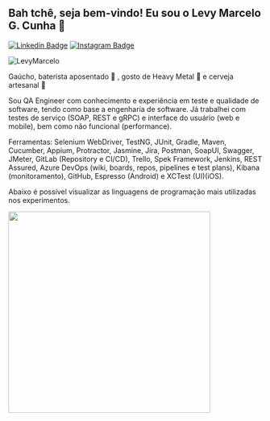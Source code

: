 ## Bah tchê, seja bem-vindo! Eu sou o Levy Marcelo G. Cunha 👋 

[![Linkedin Badge](https://img.shields.io/badge/LinkedIn-%230077B5.svg?&style=flat-square&logo=linkedin&logoColor=white&color=071A2C&link=https://www.linkedin.com/in/levy-marcelo-g-cunha/)](https://www.linkedin.com/in/levy-marcelo-g-cunha/)
[![Instagram Badge](https://img.shields.io/badge/Instagram-%23E4405F.svg?&style=flat-square&logo=instagram&logoColor=white&color=071A2C&link=https://www.instagram.com/levy__marcelo/)](https://www.instagram.com/levy__marcelo/)

<p align="left"> <img src="https://komarev.com/ghpvc/?username=LevyMarcelo&label=Profile%20views&color=0e75b6&style=flat" alt="LevyMarcelo" /> </p>

Gaúcho, baterista aposentado :drum: , gosto de Heavy Metal :metal: e cerveja artesanal :beers:

Sou QA Engineer com conhecimento e experiência em teste e qualidade de software, tendo como base a engenharia de software. Já trabalhei com testes de serviço (SOAP, REST e gRPC) e interface do usuário (web e mobile), bem como não funcional (performance). 

Ferramentas: Selenium WebDriver, TestNG, JUnit, Gradle, Maven, Cucumber, Appium, Protractor, Jasmine, Jira, Postman, SoapUI, Swagger, JMeter, GitLab (Repository e CI/CD), Trello, Spek Framework, Jenkins, REST Assured, Azure DevOps (wiki, boards, repos, pipelines e test plans), Kibana (monitoramento), GitHub, Espresso (Android) e XCTest (UI)(iOS).

Abaixo é possível visualizar as linguagens de programação mais utilizadas nos experimentos.  

<img width="400px" align="left" src="https://github-readme-stats.vercel.app/api/top-langs/?username=LevyMarcelo&hide=html&layout=compact&theme=buefy" />
